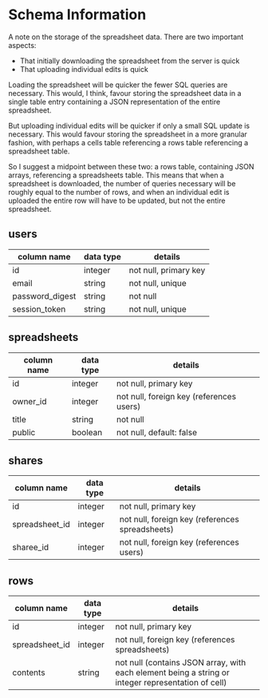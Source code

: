 # Schema Information

A note on the storage of the spreadsheet data. There are two important aspects:

- That initially downloading the spreadsheet from the server is quick
- That uploading individual edits is quick

Loading the spreadsheet will be quicker the fewer SQL queries are necessary. This would, I think, favour storing the spreadsheet data in a single table entry containing a JSON representation of the entire spreadsheet.

But uploading individual edits will be quicker if only a small SQL update is necessary. This would favour storing the spreadsheet in a more granular fashion, with perhaps a cells table referencing a rows table referencing a spreadsheet table.

So I suggest a midpoint between these two: a rows table, containing JSON arrays, referencing a spreadsheets table. This means that when a spreadsheet is downloaded, the number of queries necessary will be roughly equal to the number of rows, and when an individual edit is uploaded the entire row will have to be updated, but not the entire spreadsheet.


## users
column name     | data type | details
----------------|-----------|-----------------------
id              | integer   | not null, primary key
email           | string    | not null, unique
password_digest | string    | not null
session_token   | string    | not null, unique

## spreadsheets
column name | data type | details
------------|-----------|-----------------------
id          | integer   | not null, primary key
owner_id    | integer   | not null, foreign key (references users)
title       | string    | not null
public      | boolean   | not null, default: false

## shares
column name    | data type | details
---------------|-----------|-----------------------
id             | integer   | not null, primary key
spreadsheet_id | integer   | not null, foreign key (references spreadsheets)
sharee_id      | integer   | not null, foreign key (references users)

## rows
column name    | data type | details
---------------|-----------|-----------------------
id             | integer   | not null, primary key
spreadsheet_id | integer   | not null, foreign key (references spreadsheets)
contents       | string    | not null (contains JSON array, with each element being a string or integer representation of cell)

